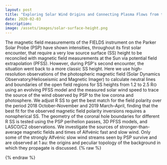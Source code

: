 ```yaml
---
layout: post
title: "Exploring Solar Wind Origins and Connecting Plasma Flows from the Parker Solar Probe to 1 au"
date: 2020-02-03
description: 
image: /assets/images/solar-surface-height.png
---
```

The magnetic field measurements of the FIELDS instrument on the Parker Solar Probe (PSP) have shown intensities, throughout its first solar encounter, that require a very low source surface (SS) height to be reconciled with magnetic field measurements at the Sun via potential field extrapolation (PFSS). However, during PSP's second encounter, the situation went back to a more classic SS height. Here we use high-resolution observations of the photospheric magnetic field (Solar Dynamics Observatory/Helioseismic and Magnetic Imager) to calculate neutral lines and boundaries of the open field regions for SS heights from 1.2 to 2.5 R⊙ using an evolving PFSS model and the measured solar wind speed to trace the source of the wind observed by PSP to the low corona and photosphere. We adjust R SS to get the best match for the field polarity over the period 2018 October–November and 2019 March–April, finding that the best fit for the observed magnetic field polarity inversions requires a nonspherical SS. The geometry of the coronal hole boundaries for different R SS is tested using the PSP perihelion passes, 3D PFSS models, and LASCO/C2 observations. We investigate the sources of stronger-than-average magnetic fields and times of Alfvénic fast and slow wind. Only some of the strongly Alfvénic slow wind streams seen by PSP survive and are observed at 1 au: the origins and peculiar topology of the background in which they propagate is discussed.
{% raw  %}
<script type="text/javascript" src="https://cdn.jsdelivr.net/gh/pcooksey/bibtex-js/src/bibtex_js.js"></script>

<textarea id="bibtex_input" style="display:none;">
@article{Panasenco_2020,
	doi = {10.3847/1538-4365/ab61f4},
	url = {https://doi.org/10.3847%2F1538-4365%2Fab61f4},
	year = 2020,
	month = {feb},
	publisher = {American Astronomical Society},
	volume = {246},
	number = {2},
	pages = {54},
	author = {Olga Panasenco and Marco Velli and Raffaella D'Amicis and Chen Shi and Victor R{\'{e}}ville and Stuart D. Bale and Samuel T. Badman and Justin Kasper and Kelly Korreck and J. W. Bonnell and Thierry Dudok de Wit and Keith Goetz and Peter R. Harvey and Robert J. MacDowall and David M. Malaspina and Marc Pulupa and Anthony W. Case and Davin Larson and Roberto Livi and Michael Stevens and Phyllis Whittlesey},
	title = {Exploring Solar Wind Origins and Connecting Plasma Flows from the Parker Solar Probe to 1 au: Nonspherical Source Surface and Alfv{\'{e}}nic Fluctuations},
	journal = {The Astrophysical Journal Supplement Series},
	abstract = {The magnetic field measurements of the FIELDS instrument on the Parker Solar Probe (PSP) have shown intensities, throughout its first solar encounter, that require a very low source surface (SS) height () to be reconciled with magnetic field measurements at the Sun via potential field extrapolation (PFSS). However, during PSP’s second encounter, the situation went back to a more classic SS height (). Here we use high-resolution observations of the photospheric magnetic field (Solar Dynamics Observatory/Helioseismic and Magnetic Imager) to calculate neutral lines and boundaries of the open field regions for SS heights from 1.2 to 2.5 R
⊙ using an evolving PFSS model and the measured solar wind speed to trace the source of the wind observed by PSP to the low corona and photosphere. We adjust R
SS to get the best match for the field polarity over the period 2018 October–November and 2019 March–April, finding that the best fit for the observed magnetic field polarity inversions requires a nonspherical SS. The geometry of the coronal hole boundaries for different R
SS is tested using the PSP perihelion passes, 3D PFSS models, and LASCO/C2 observations. We investigate the sources of stronger-than-average magnetic fields and times of Alfvénic fast and slow wind. Only some of the strongly Alfvénic slow wind streams seen by PSP survive and are observed at 1 au: the origins and peculiar topology of the background in which they propagate is discussed.}
}
</textarea>
<div id="bibtex_display"></div>
{% endraw  %}
